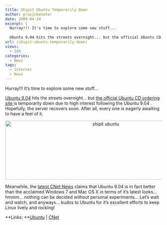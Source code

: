 ```yaml
---
title: Shipit Ubuntu Temporarily Down
author: pravinkenator
date: 2009-04-24
excerpt: |
  Hurray!!! It's time to explore some new stuff...
  
  Ubuntu 9.04 hits the streets overnight... but the official Ubuntu CD ordering site is temporarily down due to high interest following the Ubuntu 9.04 . Hopefully, the server recovers soon. After all, every one is eagerly awaiting to have a feel of it.
url: /shipit-ubuntu-temporarily-down/
views:
  - 104
categories:
  - News
tags:
  - Internet
  - News
---
```

Hurray!!! It&#8217;s time to explore some new stuff&#8230;

<a href="http://www.ubuntu.com/" onclick="_gaq.push(['_trackEvent', 'outbound-article', 'http://www.ubuntu.com/', 'Ubuntu 9.04']);" target="_self">Ubuntu 9.04</a> hits the streets overnight&#8230; but <a href="https://shipit.ubuntu.com/" onclick="_gaq.push(['_trackEvent', 'outbound-article', 'https://shipit.ubuntu.com/', 'the official Ubuntu CD ordering site ']);" target="_self">the official Ubuntu CD ordering site </a>is temporarily down due to high interest following the Ubuntu 9.04 . Hopefully, the server recovers soon. After all, every one is eagerly awaiting to have a feel of it.

<p style="text-align: center">
  <img class="size-full wp-image-6542 aligncenter" src="http://cdn.devilsworkshop.org/files/2009/04/14.jpg" alt="shipit ubuntu" width="632" height="190" />
</p>

Meanwhile, the <a href="http://news.cnet.com/8301-1001_3-10226746-92.html?tag=mncol;posts" onclick="_gaq.push(['_trackEvent', 'outbound-article', 'http://news.cnet.com/8301-1001_3-10226746-92.html?tag=mncol;posts', 'latest CNet News']);" title="CNet News"  target="_self">latest CNet News</a> claims that Ubuntu 9.04 is in fact better than the acclaimed Windows 7 and Mac OS X in terms of it&#8217;s latest looks&#8230; hmmm&#8230; nothing can be decided without personal experiments&#8230; Let&#8217;s wait and watch, and anyways&#8230; kudos to Ubuntu for it&#8217;s excellent efforts to keep Linux lively and rocking!

**Links: **<a href="http://www.ubuntu.com/" onclick="_gaq.push(['_trackEvent', 'outbound-article', 'http://www.ubuntu.com/', 'Ubuntu']);" target="_self">Ubuntu</a> | <a href="http://news.cnet.com/8301-1001_3-10226746-92.html?tag=mncol;posts" onclick="_gaq.push(['_trackEvent', 'outbound-article', 'http://news.cnet.com/8301-1001_3-10226746-92.html?tag=mncol;posts', 'CNet']);" target="_self">CNet</a>
